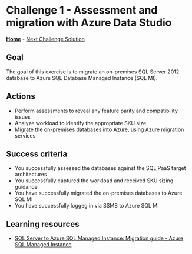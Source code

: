 # Challenge 1 - Assessment and migration with Azure Data Studio

**[Home](../Readme.md)** - [Next Challenge Solution](challenge-02.md)

## Goal 

The goal of this exercise is to migrate an on-premises SQL Server 2012 database to Azure SQL Database Managed Instance (SQL MI).

## Actions

* Perform assessments to reveal any feature parity and compatibility issues 
* Analyze workload to identify the appropriate SKU size
* Migrate the on-premises databases into Azure, using Azure migration services

## Success criteria

* You successfully assessed the databases against the SQL PaaS target architectures 
* You successfully captured the workload and received SKU sizing guidance 
* You have successfully migrated the on-premises databases to Azure SQL MI 
* You have successfully loggeg in via SSMS to Azure SQL MI 

## Learning resources
* [SQL Server to Azure SQL Managed Instance: Migration guide - Azure SQL Managed Instance](https://learn.microsoft.com/en-us/azure/azure-sql/migration-guides/managed-instance/sql-server-to-managed-instance-guide?view=azuresql) 

